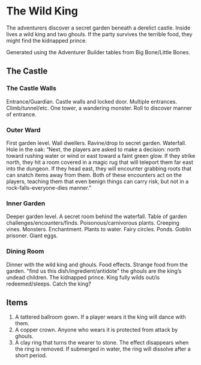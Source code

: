 # The Wild King

The adventurers discover a secret garden beneath a derelict castle. Inside lives a wild king and two ghouls. If the party survives the terrible food, they might find the kidnapped prince.

Generated using the Adventurer Builder tables from Big Bone/Little Bones.

## The Castle

### The Castle Walls
Entrance/Guardian. Castle walls and locked door. Multiple entrances. Climb/tunnel/etc. One tower, a wandering monster. Roll to discover manner of entrance.

### Outer Ward
First garden level. Wall dwellers. Ravine/drop to secret garden. Waterfall. Hole in the oak: “Next, the players are asked to make a decision: north toward rushing water or wind or east toward a faint green glow. If they strike north, they hit a room covered in a magic rug that will teleport them far east into the dungeon. If they head east, they will encounter grabbing roots that can snatch items away from them. Both of these encounters act on the players, teaching them that even benign things can carry risk, but not in a rock-falls-everyone-dies manner.”

### Inner Garden
Deeper garden level. A secret room behind the waterfall. Table of garden challenges/encounters/finds. Poisonous/carnivorous plants. Creeping vines. Monsters. Enchantment. Plants to water. Fairy circles. Ponds. Goblin prisoner. Giant eggs.

### Dining Room
Dinner with the wild king and ghouls. Food effects. Strange food from the garden. "find us this dish/ingredient/antidote" the ghouls are the king’s undead children.
The kidnapped prince. King fully wilds out/is redeemed/sleeps. Catch the king?

## Items
1. A tattered ballroom gown. If a player wears it the king will dance with them.
2. A copper crown. Anyone who wears it is protected from attack by ghouls.
3. A clay ring that turns the wearer to stone. The effect disappears when the ring is removed. If submerged in water, the ring will dissolve after a short period.
